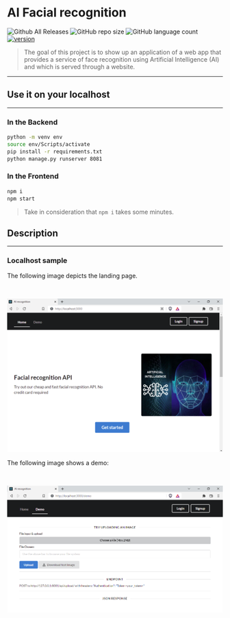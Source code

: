 # AI Facial recognition
![Github All Releases](https://img.shields.io/github/downloads/jatolentino/AI-Facial-recognition/total?logo=GitHub&style=plastic)
![GitHub repo size](https://img.shields.io/github/repo-size/jatolentino/AI-Facial-recognition)
![GitHub language count](https://img.shields.io/github/languages/count/jatolentino/AI-Facial-recognition?color=success&logo=CodersRank&logoColor=%23FFFFFF)
[![version](https://img.shields.io/badge/version-1.1-red.svg)](//npmjs.com/package/AI-Facial-recognition)

> The goal of this project is to show up an application of a web app that provides a service of face recognition using Artificial Intelligence (AI) and which is served through a website.
---


## Use it on your localhost
---
### In the Backend
```bash
python -m venv env
source env/Scripts/activate
pip install -r requirements.txt
python manage.py runserver 8081
```
### In the Frontend
```bash
npm i
npm start
```
> Take in consideration that `npm i` takes some minutes.

## Description
---
### Localhost sample
The following image depicts the landing page.
<p>&nbsp;</p>

![Project Image](https://github.com/jatolentino/AI-Facial-recognition/blob/main/Sample/Landing%20page.png)

The following image shows a demo:
<p>&nbsp;</p>

![Project Image](https://github.com/jatolentino/AI-Facial-recognition/blob/main/Sample/Test%20upload%20image.png)


